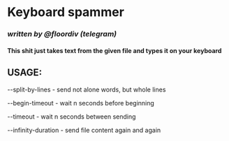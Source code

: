 # **Keyboard spammer**
### _written by @floordiv (telegram)_

#### This shit just takes text from the given file and types it on your keyboard

## **USAGE**:

  --split-by-lines - send not alone words, but whole lines
  
  --begin-timeout <seconds> - wait n seconds before beginning

  --timeout - wait n seconds between sending
  
  --infinity-duration - send file content again and again
  
